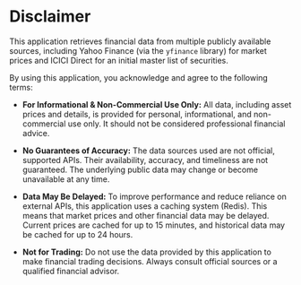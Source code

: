 # Disclaimer

This application retrieves financial data from multiple publicly available sources, including Yahoo Finance (via the `yfinance` library) for market prices and ICICI Direct for an initial master list of securities.

By using this application, you acknowledge and agree to the following terms:

*   **For Informational & Non-Commercial Use Only:** All data, including asset prices and details, is provided for personal, informational, and non-commercial use only. It should not be considered professional financial advice.

*   **No Guarantees of Accuracy:** The data sources used are not official, supported APIs. Their availability, accuracy, and timeliness are not guaranteed. The underlying public data may change or become unavailable at any time.

*   **Data May Be Delayed:** To improve performance and reduce reliance on external APIs, this application uses a caching system (Redis). This means that market prices and other financial data may be delayed. Current prices are cached for up to 15 minutes, and historical data may be cached for up to 24 hours.

*   **Not for Trading:** Do not use the data provided by this application to make financial trading decisions. Always consult official sources or a qualified financial advisor.